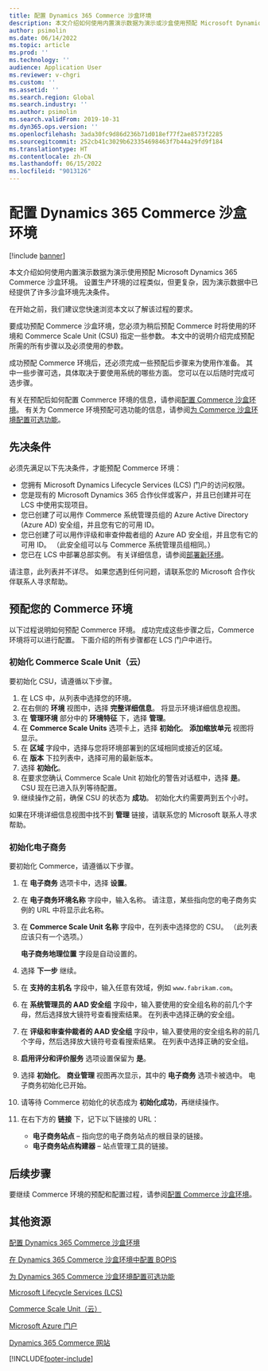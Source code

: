 ```yaml
---
title: 配置 Dynamics 365 Commerce 沙盒环境
description: 本文介绍如何使用内置演示数据为演示或沙盒使用预配 Microsoft Dynamics 365 Commerce 沙盒环境。
author: psimolin
ms.date: 06/14/2022
ms.topic: article
ms.prod: ''
ms.technology: ''
audience: Application User
ms.reviewer: v-chgri
ms.custom: ''
ms.assetid: ''
ms.search.region: Global
ms.search.industry: ''
ms.author: psimolin
ms.search.validFrom: 2019-10-31
ms.dyn365.ops.version: ''
ms.openlocfilehash: 3ada30fc9d86d236b71d018ef77f2ae8573f2285
ms.sourcegitcommit: 252cb41c3029b623354698463f7b44a29fd9f184
ms.translationtype: HT
ms.contentlocale: zh-CN
ms.lasthandoff: 06/15/2022
ms.locfileid: "9013126"
---
```

# <a name="provision-a-dynamics-365-commerce-sandbox-environment"></a>配置 Dynamics 365 Commerce 沙盒环境

[!include [banner](includes/banner.md)]

本文介绍如何使用内置演示数据为演示使用预配 Microsoft Dynamics 365 Commerce 沙盒环境。 设置生产环境的过程类似，但更复杂，因为演示数据中已经提供了许多沙盒环境先决条件。

在开始之前，我们建议您快速浏览本文以了解该过程的要求。

要成功预配 Commerce 沙盒环境，您必须为稍后预配 Commerce 时将使用的环境和 Commerce Scale Unit (CSU) 指定一些参数。 本文中的说明介绍完成预配所需的所有步骤以及必须使用的参数。

成功预配 Commerce 环境后，还必须完成一些预配后步骤来为使用作准备。 其中一些步骤可选，具体取决于要使用系统的哪些方面。 您可以在以后随时完成可选步骤。

有关在预配后如何配置 Commerce 环境的信息，请参阅[配置 Commerce 沙盒环境](cpe-post-provisioning.md)。 有关为 Commerce 环境预配可选功能的信息，请参阅[为 Commerce 沙盒环境配置可选功能](cpe-optional-features.md)。

## <a name="prerequisites"></a>先决条件

必须先满足以下先决条件，才能预配 Commerce 环境：

- 您拥有 Microsoft Dynamics Lifecycle Services (LCS) 门户的访问权限。
- 您是现有的 Microsoft Dynamics 365 合作伙伴或客户，并且已创建并可在 LCS 中使用实现项目。  
- 您已创建了可以用作 Commerce 系统管理员组的 Azure Active Directory (Azure AD) 安全组，并且您有它的可用 ID。
- 您已创建了可以用作评级和审查仲裁者组的 Azure AD 安全组，并且您有它的可用 ID。 （此安全组可以与 Commerce 系统管理员组相同。）
- 您已在 LCS 中部署总部实例。 有关详细信息，请参阅[部署新环境](/dynamics365/fin-ops-core/dev-itpro/deployment/deployenvironment-newinfrastructure)。

请注意，此列表并不详尽。 如果您遇到任何问题，请联系您的 Microsoft 合作伙伴联系人寻求帮助。

## <a name="provision-your-commerce-environment"></a>预配您的 Commerce 环境

以下过程说明如何预配 Commerce 环境。 成功完成这些步骤之后，Commerce 环境将可以进行配置。 下面介绍的所有步骤都在 LCS 门户中进行。

### <a name="initialize-the-commerce-scale-unit-cloud"></a>初始化 Commerce Scale Unit（云）

要初始化 CSU，请遵循以下步骤。

1. 在 LCS 中，从列表中选择您的环境。
1. 在右侧的 **环境** 视图中，选择 **完整详细信息**。 将显示环境详细信息视图。
1. 在 **管理环境** 部分中的 **环境特征** 下，选择 **管理**。
1. 在 **Commerce Scale Units** 选项卡上，选择 **初始化**。 **添加缩放单元** 视图将显示。
1. 在 **区域** 字段中，选择与您将环境部署到的区域相同或接近的区域。
1. 在 **版本** 下拉列表中，选择可用的最新版本。
1. 选择 **初始化**。
1. 在要求您确认 Commerce Scale Unit 初始化的警告对话框中，选择 **是**。 CSU 现在已进入队列等待配置。
1. 继续操作之前，确保 CSU 的状态为 **成功**。 初始化大约需要两到五个小时。

如果在环境详细信息视图中找不到 **管理** 链接，请联系您的 Microsoft 联系人寻求帮助。

### <a name="initialize-e-commerce"></a>初始化电子商务

要初始化 Commerce，请遵循以下步骤。

1. 在 **电子商务** 选项卡中，选择 **设置**。
1. 在 **电子商务环境名称** 字段中，输入名称。 请注意，某些指向您的电子商务实例的 URL 中将显示此名称。
1. 在 **Commerce Scale Unit 名称** 字段中，在列表中选择您的 CSU。 （此列表应该只有一个选项。）

    **电子商务地理位置** 字段是自动设置的。

1. 选择 **下一步** 继续。
1. 在 **支持的主机名** 字段中，输入任意有效域，例如 `www.fabrikam.com`。
1. 在 **系统管理员的 AAD 安全组** 字段中，输入要使用的安全组名称的前几个字母，然后选择放大镜符号查看搜索结果。 在列表中选择正确的安全组。
1.  在 **评级和审查仲裁者的 AAD 安全组** 字段中，输入要使用的安全组名称的前几个字母，然后选择放大镜符号查看搜索结果。 在列表中选择正确的安全组。
1. **启用评分和评价服务** 选项设置保留为 **是**。
1. 选择 **初始化**。 **商业管理** 视图再次显示，其中的 **电子商务** 选项卡被选中。 电子商务初始化已开始。
1. 请等待 Commerce 初始化的状态成为 **初始化成功**，再继续操作。
1. 在右下方的 **链接** 下，记下以下链接的 URL：

    * **电子商务站点** – 指向您的电子商务站点的根目录的链接。
    * **电子商务站点构建器** – 站点管理工具的链接。

## <a name="next-steps"></a>后续步骤

要继续 Commerce 环境的预配和配置过程，请参阅[配置 Commerce 沙盒环境](cpe-post-provisioning.md)。

## <a name="additional-resources"></a>其他资源

[配置 Dynamics 365 Commerce 沙盒环境](cpe-post-provisioning.md)

[在 Dynamics 365 Commerce 沙盒环境中配置 BOPIS](cpe-bopis.md)

[为 Dynamics 365 Commerce 沙盒环境配置可选功能](cpe-optional-features.md)

[Microsoft Lifecycle Services (LCS)](/dynamics365/unified-operations/dev-itpro/lifecycle-services/lcs-user-guide)

[Commerce Scale Unit（云）](/business-applications-release-notes/october18/dynamics365-retail/retail-cloud-scale-unit)

[Microsoft Azure 门户](https://azure.microsoft.com/features/azure-portal)

[Dynamics 365 Commerce 网站](https://aka.ms/Dynamics365CommerceWebsite)


[!INCLUDE[footer-include](../includes/footer-banner.md)]
